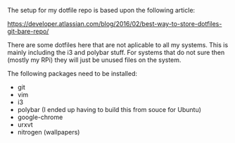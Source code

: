 The setup for my dotfile repo is based upon the following article:

https://developer.atlassian.com/blog/2016/02/best-way-to-store-dotfiles-git-bare-repo/


There are some dotfiles here that are not aplicable to all my systems.  This is mainly
including the i3 and polybar stuff.  For systems that do not sure then (mostly my RPi) they will just be unused files on the system.  

The following packages need to be installed:
- git
- vim
- i3
- polybar (I ended up having to build this from souce for Ubuntu)
- google-chrome
- urxvt
- nitrogen (wallpapers)
